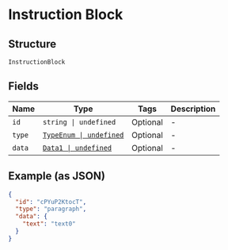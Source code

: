 
# Instruction Block

## Structure

`InstructionBlock`

## Fields

| Name | Type | Tags | Description |
|  --- | --- | --- | --- |
| `id` | `string \| undefined` | Optional | - |
| `type` | [`TypeEnum \| undefined`](../../doc/models/type-enum.md) | Optional | - |
| `data` | [`Data1 \| undefined`](../../doc/models/data-1.md) | Optional | - |

## Example (as JSON)

```json
{
  "id": "cPYuP2KtocT",
  "type": "paragraph",
  "data": {
    "text": "text0"
  }
}
```

